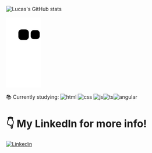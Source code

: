 ![Lucas's GitHub stats](https://github-readme-stats.vercel.app/api?username=printflucasguanabara&show_icons=true&theme=radical)

![snake gif](https://github.com/Formandodev/Formandodev/blob/output/github-contribution-grid-snake.svg)

📚 Currently studying: ![html](https://img.shields.io/badge/HTML5-E34F26?style=for-the-badge&logo=html5&logoColor=white) ![css](https://img.shields.io/badge/CSS3-1572B6?style=for-the-badge&logo=css3&logoColor=white) ![js](https://img.shields.io/badge/JavaScript-323330?style=for-the-badge&logo=javascript&logoColor=F7DF1E)![ts](https://img.shields.io/badge/TypeScript-007ACC?style=for-the-badge&logo=typescript&logoColor=white)![angular](https://img.shields.io/badge/Angular-DD0031?style=for-the-badge&logo=angular&logoColor=white)




# 👇 My LinkedIn for more info!
[![Linkedin](https://img.shields.io/badge/LinkedIn-0077B5?style=for-the-badge&logo=linkedin&logoColor=white)](https://www.linkedin.com/in/lucas-fernandes-guanabara-1a688b1b7/)

